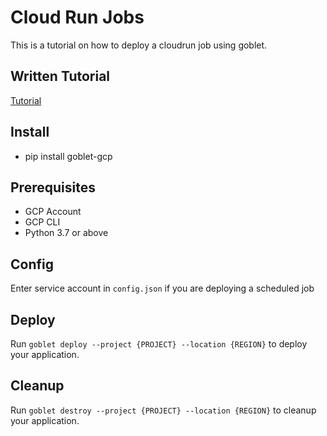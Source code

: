 # Cloud Run Jobs

This is a tutorial on how to deploy a cloudrun job using goblet.

## Written Tutorial

[Tutorial](https://engineering.premise.com/tutorial-deploying-cloud-run-jobs-9435466b26f5)

## Install

* pip install goblet-gcp

## Prerequisites 

* GCP Account
* GCP CLI
* Python 3.7 or above

## Config

Enter service account in `config.json` if you are deploying a scheduled job

## Deploy

Run `goblet deploy --project {PROJECT} --location {REGION}` to deploy your application.

## Cleanup

Run `goblet destroy --project {PROJECT} --location {REGION}` to cleanup your application.
